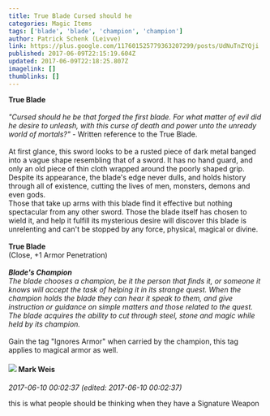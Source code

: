 ```yaml
---
title: True Blade Cursed should he
categories: Magic Items
tags: ['blade', 'blade', 'champion', 'champion']
author: Patrick Schenk (Leivve)
link: https://plus.google.com/117601525779363207299/posts/UdNuTnZYQji
published: 2017-06-09T22:15:19.604Z
updated: 2017-06-09T22:18:25.807Z
imagelink: []
thumblinks: []
---
```


<b>True Blade</b><br /><br /><i>&quot;Cursed should he be that forged the first blade. For what matter of evil did he desire to unleash, with this curse of death and power unto the unready world of mortals?&quot;</i> - Written reference to the True Blade.<br /><br />At first glance, this sword looks to be a rusted piece of dark metal banged into a vague shape resembling that of a sword. It has no hand guard, and only an old piece of thin cloth wrapped around the poorly shaped grip. Despite its appearance, the blade&#39;s edge never dulls, and holds history through all of existence, cutting the lives of men, monsters, demons and even gods.<br />Those that take up arms with this blade find it effective but nothing spectacular from any other sword. Those the blade itself has chosen to wield it, and help it fulfill its mysterious desire will discover this blade is unrelenting and can&#39;t be stopped by any force, physical, magical or divine.<br /><br /><b>True Blade</b><br />(Close, +1 Armor Penetration)<br /><br /><b><i>Blade&#39;s Champion</i></b><br /><i>The blade chooses a champion, be it the person that finds it, or someone it knows will accept the task of helping it in its strange quest. When the champion holds the blade they can hear it speak to them, and give instruction or guidance on simple matters and those related to the quest. The blade acquires the ability to cut through steel, stone and magic while held by its champion.</i><br /><br />Gain the tag &quot;Ignores Armor&quot; when carried by the champion, this tag applies to magical armor as well.
<div id='comment z13kzxsrat22ch5p504cifwayqr5wf5hzb4'>
  <h4><img src='{{site.baseurl}}//images/avatars/102532126904257134510_photo.jpg'> Mark Weis</h4>
      <p><cite>2017-06-10 00:02:37 (edited: 2017-06-10 00:02:37)</cite></p>
        <p>this is what people should be thinking when they have a Signature Weapon</p>
</div>
        